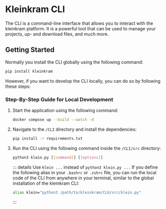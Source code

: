 # Kleinkram CLI

The CLI is a command-line interface that allows you to interact with the kleinkram platform. It is a powerful tool that
can be used to manage your projects, up- and download files, and much more.

## Getting Started

Normally you install the CLI globally using the following command:

```bash
pip install kleinkram
```

However, if you want to develop the CLI locally, you can do so by following these steps:

### Step-By-Step Guide for Local Development

1) Start the application using the following command:

    ```bash
    docker compose up --build --watch -d
    ```

2) Navigate to the `/CLI` directory and install the dependencies:

    ```bash
    pip install -r requirements.txt
    ```

3) Run the CLI using the following command inside the `/CLI/src` directory:

    ```bash
    python3 klein.py [[command]] [[options]]
    ```

   ::: details Use `klein ...` instead of `python3 klein.py ...`
   If you define the following alias in your `.bashrc` or `.zshrc` file, you can run the local code of the CLI from
   anywhere in your terminal, similar to the global installation of the kleinkram CLI:
   
   ```bash
   alias klein="python3 /path/to/kleinkram/CLU/src/klein.py"
   ```
   
   :::